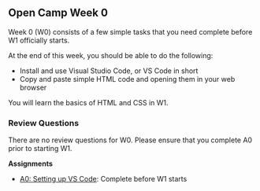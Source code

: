 ## Open Camp Week 0

Week 0 (W0) consists of a few simple tasks that you need complete before W1
officially starts.

At the end of this week, you should be able to do the following:

- Install and use Visual Studio Code, or VS Code in short
- Copy and paste simple HTML code and opening them in your web browser

You will learn the basics of HTML and CSS in W1.

### Review Questions

There are no review questions for W0. Please ensure that you complete A0 prior
to starting W1.


**Assignments**

- [A0: Setting up VS Code](../assignments/a0.md): Complete before W1 starts